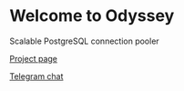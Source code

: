 # Welcome to Odyssey

Scalable PostgreSQL connection pooler

[Project page](https://github.com/yandex/odyssey)

[Telegram chat](https://t.me/+ecwqGEkVgXg2OTQy)
